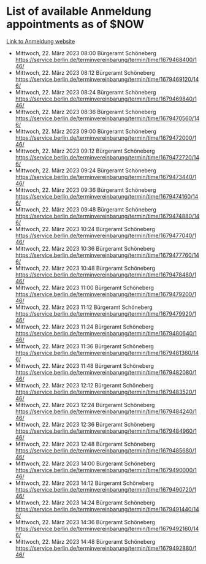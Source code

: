# List of available Anmeldung appointments as of $NOW
[Link to Anmeldung website](https://service.berlin.de/terminvereinbarung/termin/tag.php?termin=1&anliegen[]=120686&dienstleisterlist=122210,122217,327316,122219,327312,122227,327314,122231,327346,122243,327348,122254,122252,329742,122260,329745,122262,329748,122271,327278,122273,327274,122277,327276,330436,122280,327294,122282,327290,122284,327292,122291,327270,122285,327266,122286,327264,122296,327268,150230,329760,122297,327286,122294,327284,122312,329763,122314,329775,122304,327330,122311,327334,122309,327332,317869,122281,327352,122279,329772,122283,122276,327324,122274,327326,122267,329766,122246,327318,122251,327320,122257,327322,122208,327298,122226,327300&herkunft=http%3A%2F%2Fservice.berlin.de%2Fdienstleistung%2F120686%2F)
- Mittwoch, 22. März 2023 08:00 Bürgeramt Schöneberg https://service.berlin.de/terminvereinbarung/termin/time/1679468400/146/
- Mittwoch, 22. März 2023 08:12 Bürgeramt Schöneberg https://service.berlin.de/terminvereinbarung/termin/time/1679469120/146/
- Mittwoch, 22. März 2023 08:24 Bürgeramt Schöneberg https://service.berlin.de/terminvereinbarung/termin/time/1679469840/146/
- Mittwoch, 22. März 2023 08:36 Bürgeramt Schöneberg https://service.berlin.de/terminvereinbarung/termin/time/1679470560/146/
- Mittwoch, 22. März 2023 09:00 Bürgeramt Schöneberg https://service.berlin.de/terminvereinbarung/termin/time/1679472000/146/
- Mittwoch, 22. März 2023 09:12 Bürgeramt Schöneberg https://service.berlin.de/terminvereinbarung/termin/time/1679472720/146/
- Mittwoch, 22. März 2023 09:24 Bürgeramt Schöneberg https://service.berlin.de/terminvereinbarung/termin/time/1679473440/146/
- Mittwoch, 22. März 2023 09:36 Bürgeramt Schöneberg https://service.berlin.de/terminvereinbarung/termin/time/1679474160/146/
- Mittwoch, 22. März 2023 09:48 Bürgeramt Schöneberg https://service.berlin.de/terminvereinbarung/termin/time/1679474880/146/
- Mittwoch, 22. März 2023 10:24 Bürgeramt Schöneberg https://service.berlin.de/terminvereinbarung/termin/time/1679477040/146/
- Mittwoch, 22. März 2023 10:36 Bürgeramt Schöneberg https://service.berlin.de/terminvereinbarung/termin/time/1679477760/146/
- Mittwoch, 22. März 2023 10:48 Bürgeramt Schöneberg https://service.berlin.de/terminvereinbarung/termin/time/1679478480/146/
- Mittwoch, 22. März 2023 11:00 Bürgeramt Schöneberg https://service.berlin.de/terminvereinbarung/termin/time/1679479200/146/
- Mittwoch, 22. März 2023 11:12 Bürgeramt Schöneberg https://service.berlin.de/terminvereinbarung/termin/time/1679479920/146/
- Mittwoch, 22. März 2023 11:24 Bürgeramt Schöneberg https://service.berlin.de/terminvereinbarung/termin/time/1679480640/146/
- Mittwoch, 22. März 2023 11:36 Bürgeramt Schöneberg https://service.berlin.de/terminvereinbarung/termin/time/1679481360/146/
- Mittwoch, 22. März 2023 11:48 Bürgeramt Schöneberg https://service.berlin.de/terminvereinbarung/termin/time/1679482080/146/
- Mittwoch, 22. März 2023 12:12 Bürgeramt Schöneberg https://service.berlin.de/terminvereinbarung/termin/time/1679483520/146/
- Mittwoch, 22. März 2023 12:24 Bürgeramt Schöneberg https://service.berlin.de/terminvereinbarung/termin/time/1679484240/146/
- Mittwoch, 22. März 2023 12:36 Bürgeramt Schöneberg https://service.berlin.de/terminvereinbarung/termin/time/1679484960/146/
- Mittwoch, 22. März 2023 12:48 Bürgeramt Schöneberg https://service.berlin.de/terminvereinbarung/termin/time/1679485680/146/
- Mittwoch, 22. März 2023 14:00 Bürgeramt Schöneberg https://service.berlin.de/terminvereinbarung/termin/time/1679490000/146/
- Mittwoch, 22. März 2023 14:12 Bürgeramt Schöneberg https://service.berlin.de/terminvereinbarung/termin/time/1679490720/146/
- Mittwoch, 22. März 2023 14:24 Bürgeramt Schöneberg https://service.berlin.de/terminvereinbarung/termin/time/1679491440/146/
- Mittwoch, 22. März 2023 14:36 Bürgeramt Schöneberg https://service.berlin.de/terminvereinbarung/termin/time/1679492160/146/
- Mittwoch, 22. März 2023 14:48 Bürgeramt Schöneberg https://service.berlin.de/terminvereinbarung/termin/time/1679492880/146/
